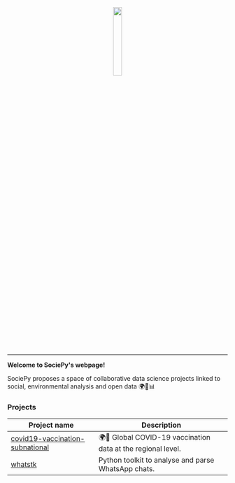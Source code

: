 <div align="center">
  <img src="https://avatars.githubusercontent.com/u/64279618?s=400&u=75525048b8735c2f18be901b239ccbcbfcdfcb92&v=4" width="20%"><br>
</div>

---

**Welcome to SociePy's webpage!**

SociePy proposes a space of collaborative data science projects linked to social, environmental analysis and open data 🌍🍃📊

### Projects

| Project name | Description |
|- |- |
| [covid19-vaccination-subnational](https://sociepy.lcsrg.me/covid19-vaccination-subnational) |  🌍💉 Global COVID-19 vaccination data at the regional level.  |
| [whatstk](whatstk.lcsrg.me) | Python toolkit to analyse and parse WhatsApp chats. |
